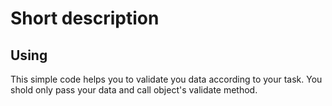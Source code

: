 
Short description
=========================
   
Using
--------------------------  

This simple code helps you to validate you data according to your task.
You shold only pass your data and call object's validate method.

